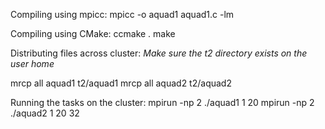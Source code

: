 
Compiling using mpicc:
mpicc -o aquad1 aquad1.c -lm

Compiling using CMake:
ccmake .
make

Distributing files across cluster:
*Make sure the t2 directory exists on the user home*

mrcp all aquad1 t2/aquad1
mrcp all aquad2 t2/aquad2

Running the tasks on the cluster:
mpirun -np 2 ./aquad1 1 20
mpirun -np 2 ./aquad2 1 20 32
